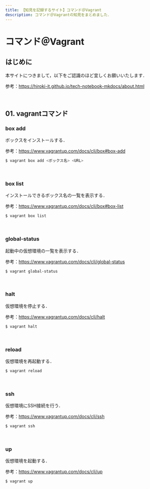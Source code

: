 ```yaml
---
title: 【知見を記録するサイト】コマンド＠Vagrant
description: コマンド＠Vagrantの知見をまとめました．
---
```


# コマンド＠Vagrant

## はじめに

本サイトにつきまして，以下をご認識のほど宜しくお願いいたします．

参考：https://hiroki-it.github.io/tech-notebook-mkdocs/about.html

<br>

## 01. vagrantコマンド

### box add

ボックスをインストールする．

参考：https://www.vagrantup.com/docs/cli/box#box-add

```bash
$ vagrant box add <ボックス名> <URL>
```

<br>

### box list

インストールできるボックス名の一覧を表示する．

参考：https://www.vagrantup.com/docs/cli/box#box-list

```bash
$ vagrant box list
```

<br>

### global-status

起動中の仮想環境の一覧を表示する．

参考：https://www.vagrantup.com/docs/cli/global-status

```bash
$ vagrant global-status
```

<br>

### halt

仮想環境を停止する．

参考：https://www.vagrantup.com/docs/cli/halt

```bash
$ vagrant halt
```

<br>

### reload

仮想環境を再起動する．

```bash
$ vagrant reload
```

<br>

### ssh

仮想環境にSSH接続を行う．

参考：https://www.vagrantup.com/docs/cli/ssh

```bash
$ vagrant ssh
```

<br>

### up

仮想環境を起動する．

参考：https://www.vagrantup.com/docs/cli/up

```bash
$ vagrant up
```

<br>

